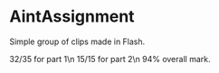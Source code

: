 AintAssignment
==============

Simple group of clips made in Flash.

32/35 for part 1\n
15/15 for part 2\n
94% overall mark.

